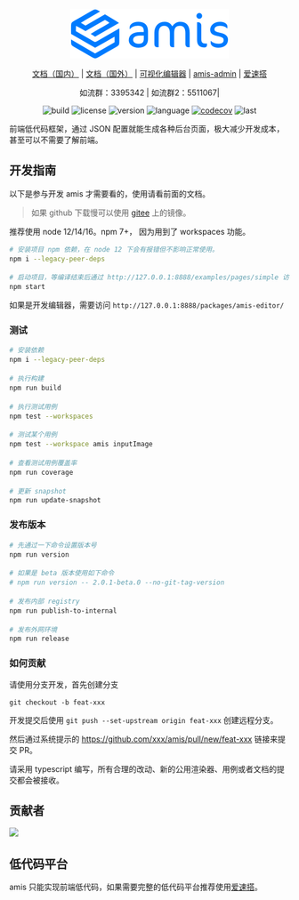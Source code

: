<div align="center">
  <p>
    <img width="284" src="https://github.com/baidu/amis/raw/master/examples/static/logo.png">
  </p>

[文档（国内）](https://aisuda.bce.baidu.com/amis/) |
[文档（国外）](https://baidu.github.io/amis/) |
[可视化编辑器](https://aisuda.github.io/amis-editor-demo/) |
[amis-admin](https://github.com/aisuda/amis-admin) |
[爱速搭](https://aisuda.bce.baidu.com/aisuda-docs/)

</div>

<div align="center">
  如流群：3395342 |
  如流群2：5511067|
</div>

<div align="center">

![build](https://img.shields.io/github/actions/workflow/status/baidu/amis/gh-pages.yml)
![license](https://img.shields.io/github/license/baidu/amis.svg)
![version](https://img.shields.io/npm/v/amis)
![language](https://img.shields.io/github/languages/top/baidu/amis)
[![codecov](https://codecov.io/gh/baidu/amis/branch/master/graph/badge.svg?token=9LwimHGoE5)](https://codecov.io/gh/baidu/amis)
![last](https://img.shields.io/github/last-commit/baidu/amis.svg)

</div>

前端低代码框架，通过 JSON 配置就能生成各种后台页面，极大减少开发成本，甚至可以不需要了解前端。

## 开发指南

以下是参与开发 amis 才需要看的，使用请看前面的文档。

> 如果 github 下载慢可以使用 [gitee](https://gitee.com/baidu/amis) 上的镜像。

推荐使用 node 12/14/16。npm 7+， 因为用到了 workspaces 功能。

```bash
# 安装项目 npm 依赖，在 node 12 下会有报错但不影响正常使用。
npm i --legacy-peer-deps

# 启动项目，等编译结束后通过 http://127.0.0.1:8888/examples/pages/simple 访问。
npm start
```

如果是开发编辑器，需要访问 `http://127.0.0.1:8888/packages/amis-editor/`

### 测试

```bash
# 安装依赖
npm i --legacy-peer-deps

# 执行构建
npm run build

# 执行测试用例
npm test --workspaces

# 测试某个用例
npm test --workspace amis inputImage

# 查看测试用例覆盖率
npm run coverage

# 更新 snapshot
npm run update-snapshot
```

### 发布版本

```bash
# 先通过一下命令设置版本号
npm run version

# 如果是 beta 版本使用如下命令
# npm run version -- 2.0.1-beta.0 --no-git-tag-version

# 发布内部 registry
npm run publish-to-internal

# 发布外网环境
npm run release
```

### 如何贡献

请使用分支开发，首先创建分支

    git checkout -b feat-xxx

开发提交后使用 `git push --set-upstream origin feat-xxx` 创建远程分支。

然后通过系统提示的 https://github.com/xxx/amis/pull/new/feat-xxx 链接来提交 PR。

请采用 typescript 编写，所有合理的改动、新的公用渲染器、用例或者文档的提交都会被接收。

## 贡献者

<a href="https://github.com/baidu/amis/graphs/contributors"><img src="https://opencollective.com/amis/contributors.svg?width=890" /></a>

## 低代码平台

amis 只能实现前端低代码，如果需要完整的低代码平台推荐使用[爱速搭](https://aisuda.bce.baidu.com/aisuda-docs/)。
